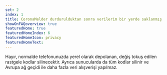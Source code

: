 ```yaml
---
set: 2
index: 1
title: CoronaMelder durdurulduktan sonra verilerim bir yerde saklanmış olacak mıdır?
showOnFAQoverview: true
featuredHome: true
featuredHomeIndex: 6
featuredHomeIcon: privacy
featuredHomeText: 
---
```

Hayır, normalde telefonunuzda yerel olarak depolanan, değiş tokuş edilen rastgele kodlar silinecektir. Ayrıca sunucularda da tüm kodlar silinir ve Avrupa ağ geçidi ile daha fazla veri alışverişi yapılmaz.  
